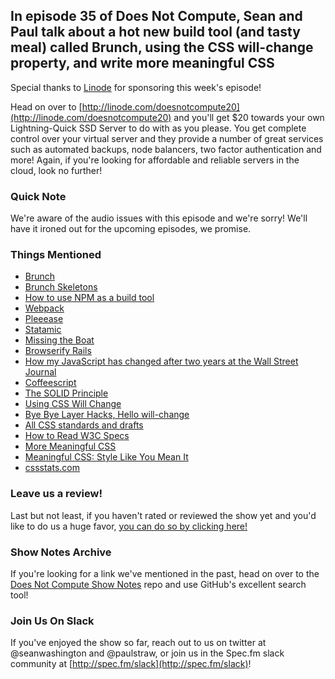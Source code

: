 In episode 35 of Does Not Compute, Sean and Paul talk about a hot new build tool (and tasty meal) called Brunch, using the CSS will-change property, and write more meaningful CSS
---

Special thanks to [Linode](http://linode.com/doesnotcompute20) for sponsoring this week's episode!

Head on over to [http://linode.com/doesnotcompute20](http://linode.com/doesnotcompute20) and you'll get $20 towards your own Lightning-Quick SSD Server to do with as you please. You get complete control over your virtual server and they provide a number of great services such as automated backups, node balancers, two factor authentication and more! Again, if you're looking for affordable and reliable servers in the cloud, look no further!

### Quick Note

We're aware of the audio issues with this episode and we're sorry! We'll have it ironed out for the upcoming episodes, we promise.

### Things Mentioned

* [Brunch](http://brunch.io)
* [Brunch Skeletons](http://brunch.io/skeletons)
* [How to use NPM as a build tool](http://blog.keithcirkel.co.uk/how-to-use-npm-as-a-build-tool/)
* [Webpack](https://webpack.github.io/)
* [Pleeease](http://pleeease.io/)
* [Statamic](http://statamic.com)
* [Missing the Boat](http://www.benorenstein.com/blog/missing-the-boat)
* [Browserify Rails](https://github.com/browserify-rails/browserify-rails)
* [How my JavaScript has changed after two years at the Wall Street Journal](http://ejb.github.io/2016/05/09/how-my-code-has-changed-since-2014.html?utm_source=javascriptweekly&utm_medium=email)
* [Coffeescript](http://coffeescript.org/)
* [The SOLID Principle](https://en.wikipedia.org/wiki/SOLID_(object-oriented_design))
* [Using CSS Will Change](https://drafts.csswg.org/css-will-change/#using)
* [Bye Bye Layer Hacks, Hello will-change](https://aerotwist.com/blog/bye-bye-layer-hacks/)
* [All CSS standards and drafts](https://www.w3.org/TR/)
* [How to Read W3C Specs](http://alistapart.com/article/readspec)
* [More Meaningful CSS](http://snook.ca/archives/html_and_css/more-meaningful-css?utm_source=html5weekly&utm_medium=email)
* [Meaningful CSS: Style Like You Mean It](http://alistapart.com/article/meaningful-css-style-like-you-mean-it)
* [cssstats.com](http://cssstats.com)

### Leave us a review!

Last but not least, if you haven't rated or reviewed the show yet and you'd like to do us a huge favor, [you can do so by clicking here!](https://itunes.apple.com/us/podcast/does-not-compute/id1048731980?mt=2)

### Show Notes Archive

If you're looking for a link we've mentioned in the past, head on over to the [Does Not Compute Show Notes](https://github.com/seanwash/dnccast-show-notes) repo and use GitHub's excellent search tool!

### Join Us On Slack

If you've enjoyed the show so far, reach out to us on twitter at @seanwashington and @paulstraw, or join us in the Spec.fm slack community at [http://spec.fm/slack](http://spec.fm/slack)!
